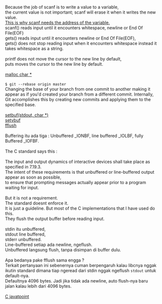 Because the job of scanf is to write a value to a variable,  
the current value is not important; scanf will erase it when it writes the new value.    
[This is why scanf needs the address of the variable.](https://eecs.wsu.edu/~cs150/reading/scanf.htm#:~:text=Because%20the%20job%20of%20scanf,the%20address%20of%20the%20variable.)  
scanf() reads input until it encounters whitespace, newline or End Of File(EOF)  
gets()  reads input until it encounters newline or End Of File(EOF),  
gets() does not stop reading input when it encounters whitespace instead it takes whitespace as a string.  
<br>
printf does not move the cursor to the new line by default,  
puts moves the cursor to the new line by default.  
<br>
[malloc char *](https://csnotes.medium.com/malloc-in-c-for-int-and-char-c3677b857b65])  
<br>
```$ git --rebase origin master```  
Changing the base of your branch from one commit to another making it appear as if you'd created your branch from a different commit. Internally, Git accomplishes this by creating new commits and applying them to the specified base.  
<br>
[setbuf(stdout, char *)](https://c-for-dummies.com/blog/?p=3701)  
[setvbuf](https://en.cppreference.com/w/c/io/setvbuf)  
[fflush](https://www.tutorialspoint.com/c_standard_library/c_function_fflush.htm)  
<br>
Buffering itu ada tiga : Unbuffered _IONBF, line buffered _IOLBF, fully Buffered _IOFBF.  
<br>
The C standard says this :  
<br>
The input and output dynamics of interactive devices shall take place as specified in 7.19.3.  
The intent of these requirements is that unbuffered or line-buffered output appear as soon as possible,  
to ensure that prompting messages actually appear prior to a program waiting for input.  
<br>
But it is not a requirement.  
The standard doesnt enforce it.  
It is just a guideline. But most of the C implementations that I have used do this.  
They flush the output buffer before reading input.  
<br>
stdin itu unbuffered,  
stdout line buffered,  
stderr unbuffered.
<br>
Line-buffered setiap ada newline, ngeflush.  
Unbuffered langsung flush, tanpa disimpan di buffer dulu.  
<br>
Apa bedanya pake fflush sama engga ?  
Terkait pertanyaan ini sebenernya cuman berpengaruh kalau libcnya nggak ikutin standard dimana tiap ngeread dari stdin nggak ngeflush `stdout` untuk default-nya.  
Defaultnya 4096 bytes. Jadi jika tidak ada newline, auto flush-nya baru jalan kalau lebih dari 4096 bytes.  
<br>
[C javatpoint](https://www.javatpoint.com/c-programming-language-tutorial)

